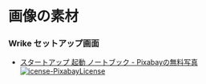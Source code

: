 # 画像の素材

### Wrike セットアップ画面
- [スタートアップ 起動 ノートブック - Pixabayの無料写真](https://pixabay.com/images/id-593327/) 
  [![icense-PixabayLicense](https://img.shields.io/badge/license-Pixabay%20License-inactive)](https://pixabay.com/ja/service/license/)

